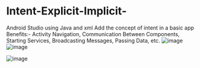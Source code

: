 # Intent-Explicit-Implicit-
Android Studio using Java and xml
Add the concept of intent in a basic app 
Benefits:- Activity Navigation, Communication Between Components, Starting Services, Broadcasting Messages, Passing Data, etc.
![image](https://github.com/priyamwadasonnet/Intent-Explicit-Implicit-/assets/101077008/6422e456-8dd7-409c-bcac-0040ea8100f8)
![image](https://github.com/priyamwadasonnet/Intent-Explicit-Implicit-/assets/101077008/3ac23e13-6211-4333-af65-1afe66a7b2ab)

![image](https://github.com/priyamwadasonnet/Intent-Explicit-Implicit-/assets/101077008/de402d0f-b1f2-4ea6-b63e-afdcb012fb47)

